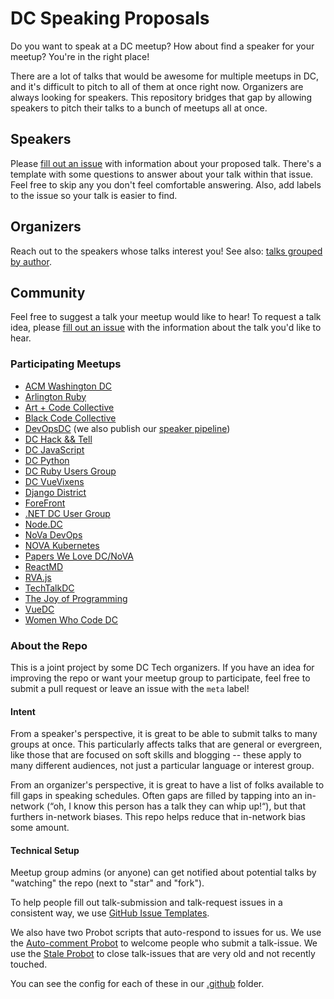 # DC Speaking Proposals

Do you want to speak at a DC meetup? How about find a speaker for your meetup? You're in the right place!

There are a lot of talks that would be awesome for multiple meetups in DC, and it's difficult to pitch to all of them at once right now. Organizers are always looking for speakers. This repository bridges that gap by allowing speakers to pitch their talks to a bunch of meetups all at once.

## Speakers

Please [fill out an issue](https://github.com/dctech/speaking/issues/new?template=talk.md) with information about your proposed talk. There's a template with some questions to answer about your talk within that issue. Feel free to skip any you don't feel comfortable answering. Also, add labels to the issue so your talk is easier to find.

## Organizers

Reach out to the speakers whose talks interest you! See also: [talks grouped by author](https://dctech.github.io/speaking/).

## Community

Feel free to suggest a talk your meetup would like to hear! To request a talk idea, please [fill out an issue](https://github.com/dctech/speaking/issues/new?template=request.md) with the information about the talk you'd like to hear.

### Participating Meetups

- [ACM Washington DC](https://www.meetup.com/ACM-DC/)
- [Arlington Ruby](https://www.meetup.com/Arlington-Ruby/)
- [Art + Code Collective](https://www.meetup.com/Art-Code-Collective/members/?sort=join_date&desc=true)
- [Black Code Collective](https://www.meetup.com/Black-Code-Collective/)
- [DevOpsDC](https://www.meetup.com/DevOpsDC) (we also publish our [speaker pipeline](https://github.com/devopsdc/devopsdc/projects/1))
- [DC Hack && Tell](https://dc.hackandtell.org/)
- [DC JavaScript](https://www.meetup.com/DC-JavaScript/)
- [DC Python](https://www.meetup.com/DCPython/)
- [DC Ruby Users Group](https://www.meetup.com/dcruby/)
- [DC VueVixens](https://www.meetup.com/VueVixens-DC/)
- [Django District](https://www.meetup.com/Django-District/)
- [ForeFront](https://4front.io/)
- [.NET DC User Group](https://www.meetup.com/dotnetdc/)
- [Node.DC](https://www.meetup.com/node-dc/)
- [NoVa DevOps](https://www.meetup.com/nova-devops/)
- [NOVA Kubernetes](https://www.meetup.com/NOVA-Kubernetes/)
- [Papers We Love DC/NoVA](https://www.meetup.com/Papers-We-Love-DC-NoVA/)
- [ReactMD](https://www.meetup.com/React-MD/)
- [RVA.js](https://www.meetup.com/rva-js/)
- [TechTalkDC](https://www.meetup.com/techtalkDC/)
- [The Joy of Programming](https://www.meetup.com/Joy-of-Programming-DC/)
- [VueDC](https://www.meetup.com/vue-dc/)
- [Women Who Code DC](https://www.meetup.com/Women-Who-Code-DC/)

### About the Repo

This is a joint project by some DC Tech organizers. If you have an idea for improving the repo or want your meetup group to participate, feel free to submit a pull request or leave an issue with the `meta` label!

#### Intent
From a speaker's perspective, it is great to be able to submit talks to many groups at once. This particularly affects talks that are general or evergreen, like those that are focused on soft skills and blogging -- these apply to many different audiences, not just a particular language or interest group.

From an organizer's perspective, it is great to have a list of folks available to fill gaps in speaking schedules. Often gaps are filled by tapping into an in-network (“oh, I know this person has a talk they can whip up!“), but that furthers in-network biases. This repo helps reduce that in-network bias some amount.

#### Technical Setup
Meetup group admins (or anyone) can get notified about potential talks by "watching" the repo (next to "star" and "fork").

To help people fill out talk-submission and talk-request issues in a consistent way, we use [GitHub Issue Templates](https://help.github.com/articles/about-issue-and-pull-request-templates/).

We also have two Probot scripts that auto-respond to issues for us. We use the [Auto-comment Probot](https://probot.github.io/apps/auto-comment/) to welcome people who submit a talk-issue. We use the [Stale Probot](https://probot.github.io/apps/stale/) to close talk-issues that are very old and not recently touched.

You can see the config for each of these in our [.github](https://github.com/dctech/speaking/tree/master/.github) folder.
